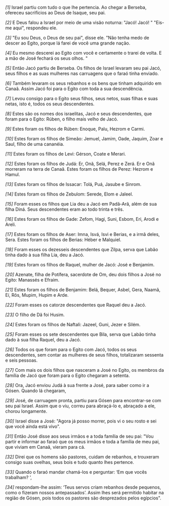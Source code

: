*[1]* Israel partiu com tudo o que lhe pertencia. Ao chegar a Berseba, ofereceu sacrifícios ao Deus de Isaque, seu pai.

*[2]* E Deus falou a Israel por meio de uma visão noturna: "Jacó! Jacó! " "Eis-me aqui", respondeu ele.

*[3]* "Eu sou Deus, o Deus de seu pai", disse ele. "Não tenha medo de descer ao Egito, porque lá farei de você uma grande nação.

*[4]* Eu mesmo descerei ao Egito com você e certamente o trarei de volta. E a mão de José fechará os seus olhos. "

*[5]* Então Jacó partiu de Berseba. Os filhos de Israel levaram seu pai Jacó, seus filhos e as suas mulheres nas carruagens que o faraó tinha enviado.

*[6]* Também levaram os seus rebanhos e os bens que tinham adquirido em Canaã. Assim Jacó foi para o Egito com toda a sua descendência.

*[7]* Levou consigo para o Egito seus filhos, seus netos, suas filhas e suas netas, isto é, todos os seus descendentes.

*[8]* Estes são os nomes dos israelitas, Jacó e seus descendentes, que foram para o Egito: Rúben, o filho mais velho de Jacó.

*[9]* Estes foram os filhos de Rúben: Enoque, Palu, Hezrom e Carmi.

*[10]* Estes foram os filhos de Simeão: Jemuel, Jamim, Oade, Jaquim, Zoar e Saul, filho de uma cananéia.

*[11]* Estes foram os filhos de Levi: Gérson, Coate e Merari.

*[12]* Estes foram os filhos de Judá: Er, Onã, Selá, Perez e Zerá. Er e Onã morreram na terra de Canaã. Estes foram os filhos de Perez: Hezrom e Hamul.

*[13]* Estes foram os filhos de Issacar: Tolá, Puá, Jasube e Sinrom.

*[14]* Estes foram os filhos de Zebulom: Serede, Elom e Jaleel.

*[15]* Foram esses os filhos que Lia deu a Jacó em Padã-Arã, além de sua filha Diná. Seus descendentes eram ao todo trinta e três.

*[16]* Estes foram os filhos de Gade: Zefom, Hagi, Suni, Esbom, Eri, Arodi e Areli.

*[17]* Estes foram os filhos de Aser: Imna, Isvá, Isvi e Berias, e a irmã deles, Sera. Estes foram os filhos de Berias: Héber e Malquiel.

*[18]* Foram esses os dezesseis descendentes que Zilpa, serva que Labão tinha dado à sua filha Lia, deu a Jacó.

*[19]* Estes foram os filhos de Raquel, mulher de Jacó: José e Benjamim.

*[20]* Azenate, filha de Potífera, sacerdote de Om, deu dois filhos a José no Egito: Manassés e Efraim.

*[21]* Estes foram os filhos de Benjamim: Belá, Bequer, Asbel, Gera, Naamã, Eí, Rôs, Mupim, Hupim e Arde.

*[22]* Foram esses os catorze descendentes que Raquel deu a Jacó.

*[23]* O filho de Dã foi Husim.

*[24]* Estes foram os filhos de Naftali: Jazeel, Guni, Jezer e Silém.

*[25]* Foram esses os sete descendentes que Bila, serva que Labão tinha dado à sua filha Raquel, deu a Jacó.

*[26]* Todos os que foram para o Egito com Jacó, todos os seus descendentes, sem contar as mulheres de seus filhos, totalizaram sessenta e seis pessoas.

*[27]* Com mais os dois filhos que nasceram a José no Egito, os membros da família de Jacó que foram para o Egito chegaram a setenta.

*[28]* Ora, Jacó enviou Judá à sua frente a José, para saber como ir a Gósen. Quando lá chegaram,

*[29]* José, de carruagem pronta, partiu para Gósen para encontrar-se com seu pai Israel. Assim que o viu, correu para abraçá-lo e, abraçado a ele, chorou longamente.

*[30]* Israel disse a José: "Agora já posso morrer, pois vi o seu rosto e sei que você ainda está vivo".

*[31]* Então José disse aos seus irmãos e a toda família de seu pai: "Vou partir e informar ao faraó que os meus irmãos e toda a família de meu pai, que viviam em Canaã, vieram para cá.

*[32]* Direi que os homens são pastores, cuidam de rebanhos, e trouxeram consigo suas ovelhas, seus bois e tudo quanto lhes pertence.

*[33]* Quando o faraó mandar chamá-los e perguntar: ‘Em que vocês trabalham? ’,

*[34]* respondam-lhe assim: ‘Teus servos criam rebanhos desde pequenos, como o fizeram nossos antepassados’. Assim lhes será permitido habitar na região de Gósen, pois todos os pastores são desprezados pelos egípcios".

